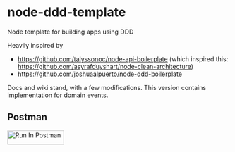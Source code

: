 # node-ddd-template
Node template for building apps using DDD

Heavily inspired by
* https://github.com/talyssonoc/node-api-boilerplate (which inspired this: https://github.com/asyrafduyshart/node-clean-architecture)
* https://github.com/joshuaalpuerto/node-ddd-boilerplate

Docs and wiki stand, with a few modifications. This version contains implementation for domain events.

## Postman

[<img src="https://run.pstmn.io/button.svg" alt="Run In Postman" style="width: 128px; height: 32px;">](https://app.getpostman.com/run-collection/5534062-6c0b715f-8e65-4dad-95a2-2084946ca863?action=collection%2Ffork&source=rip_markdown&collection-url=entityId%3D5534062-6c0b715f-8e65-4dad-95a2-2084946ca863%26entityType%3Dcollection%26workspaceId%3Db35fd6d8-723a-4b38-ac07-0892d6d92e2d#?env%5Bnode-dd-template%5D=W3sia2V5IjoieC1hdXRoLXRva2VuIiwidmFsdWUiOiIiLCJlbmFibGVkIjp0cnVlLCJ0eXBlIjoiYW55In0seyJrZXkiOiJ7e2FjdGl2YXRpb24tdG9rZW59fSIsInZhbHVlIjoiIiwiZW5hYmxlZCI6dHJ1ZSwidHlwZSI6ImRlZmF1bHQifSx7ImtleSI6ImJhc2VVcmwiLCJ2YWx1ZSI6Imh0dHA6Ly9sb2NhbGhvc3Q6NDMwMCIsImVuYWJsZWQiOnRydWUsInR5cGUiOiJkZWZhdWx0In1d)
